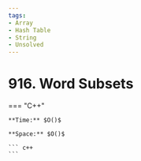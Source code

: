 ```yaml
---
tags:
- Array
- Hash Table
- String
- Unsolved
---
```



# 916. Word Subsets

=== "C++"

    **Time:** $O()$

    **Space:** $O()$

    ``` c++
    ```